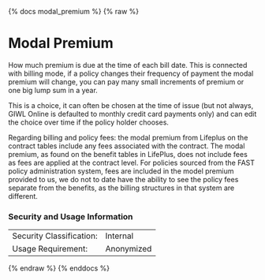 {% docs modal_premium %}
{% raw %}

<a name="modal_premium"></a>
# Modal Premium
How much premium is due at the time of each bill date. This is connected with billing mode, if a policy changes their 
frequency of payment the modal premium will change, you can pay many small increments of premium or one big lump sum in a year.

This is a choice, it can often be chosen at the time of issue (but not always, GIWL Online is defaulted to 
monthly credit card payments only) and can edit the choice over time if the policy holder chooses.

Regarding billing and policy fees: the modal premium from Lifeplus on the contract tables include any fees associated with the contract.
The modal premium, as found on the benefit tables in LifePlus, does not include fees as fees are applied at the contract level.
For policies sourced from the FAST policy administration system, fees are included in the model premium provided to us, we
do not to date have the ability to see the policy fees separate from the benefits, as the billing structures in that system are different.


### Security and Usage Information
|     |     |
| --- | --- |
| Security Classification: | Internal |
| Usage Requirement:       | Anonymized |

{% endraw %}
{% enddocs %}